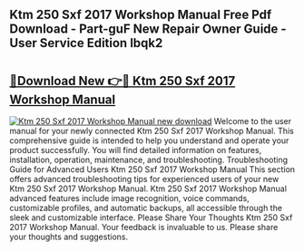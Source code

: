 ## Ktm 250 Sxf 2017 Workshop Manual Free Pdf Download - Part-guF New Repair Owner Guide - User Service Edition lbqk2

# <h2><a href="http://bc68696.oget.top/?id=Ktm+250+Sxf+2017+Workshop+Manual">🔗Download New 👉🔴 Ktm 250 Sxf 2017 Workshop Manual</a></h2>

[![Ktm 250 Sxf 2017 Workshop Manual new download](https://i.imgur.com/5g1atiW.png)](http://bc68696.oget.top/?id=Ktm+250+Sxf+2017+Workshop+Manual)
Welcome to the user manual for your newly connected Ktm 250 Sxf 2017 Workshop Manual. This comprehensive guide is intended to help you understand and operate your product successfully. You will find detailed information on features, installation, operation, maintenance, and troubleshooting. Troubleshooting Guide for Advanced Users Ktm 250 Sxf 2017 Workshop Manual This section offers advanced troubleshooting tips for experienced users of your new Ktm 250 Sxf 2017 Workshop Manual. Ktm 250 Sxf 2017 Workshop Manual advanced features include image recognition, voice commands, customizable profiles, and automatic backups, all accessible through the sleek and customizable interface. Please Share Your Thoughts Ktm 250 Sxf 2017 Workshop Manual. Your feedback is invaluable to us. Please share your thoughts and suggestions.
